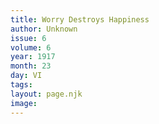 ```yaml
---
title: Worry Destroys Happiness
author: Unknown
issue: 6
volume: 6
year: 1917
month: 23
day: VI
tags:
layout: page.njk
image:
---
```


